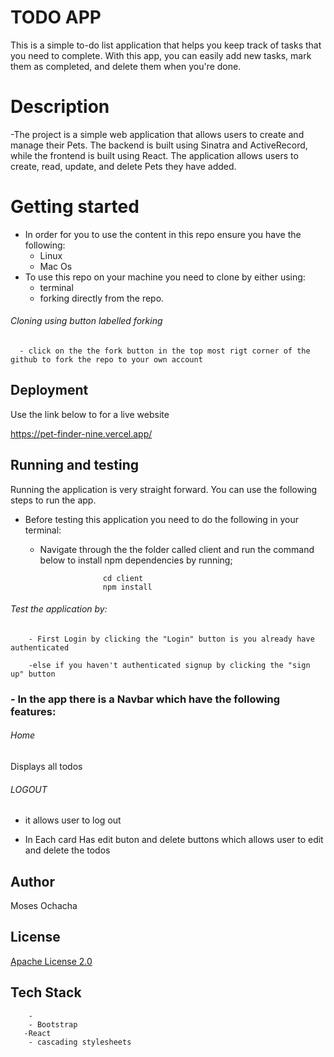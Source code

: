 # TODO APP

This is a simple to-do list application that helps you keep track of tasks that you need to complete. With this app, you can easily add new tasks, mark them as completed, and delete them when you're done.

# Description

  -The project is a simple web application that allows users to create and manage their Pets. The backend is built using Sinatra and ActiveRecord, while the frontend is built using React. The application allows users to create, read, update, and delete Pets they have added.

# Getting started

- In order for you to use the content in this repo ensure you have the following:
  - Linux
  - Mac Os
- To use this repo on your machine you need to clone by either using:
  - terminal
  - forking directly from the repo.

###### Cloning using button labelled forking

      - click on the the fork button in the top most rigt corner of the github to fork the repo to your own account


## Deployment

Use the link below to for a live website

https://pet-finder-nine.vercel.app/

## Running and testing

Running the application is very straight forward. You can use the following steps to run the app.

- Before testing this application you need to do the following in your terminal:

  - Navigate through the the folder called client and run the command below to install npm dependencies by running;

                      cd client
                      npm install



###### Test the application by:

        - First Login by clicking the "Login" button is you already have authenticated

        -else if you haven't authenticated signup by clicking the "sign up" button

### - In the app there is a Navbar which have the following features:



###### Home

Displays all todos

###### LOGOUT

- it allows user to log out

- In Each card Has edit buton and delete buttons which allows user to  edit and delete the todos

## Author



Moses Ochacha

## License

[Apache License 2.0](https://choosealicense.com/licenses/)

## Tech Stack

        - 
        - Bootstrap
       -React
        - cascading stylesheets